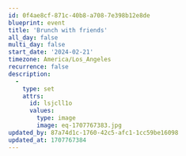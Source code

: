 ```yaml
---
id: 0f4ae8cf-871c-40b8-a708-7e398b12e8de
blueprint: event
title: 'Brunch with friends'
all_day: false
multi_day: false
start_date: '2024-02-21'
timezone: America/Los_Angeles
recurrence: false
description:
  -
    type: set
    attrs:
      id: lsjcll1o
      values:
        type: image
        image: eq-1707767383.jpg
updated_by: 87a74d1c-1760-42c5-afc1-1cc59be16098
updated_at: 1707767384
---
```

